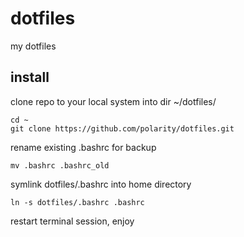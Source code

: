 dotfiles
========

my dotfiles

## install

clone repo to your local system into dir ~/dotfiles/
```
cd ~
git clone https://github.com/polarity/dotfiles.git
```

rename existing .bashrc for backup
```
mv .bashrc .bashrc_old
```
symlink dotfiles/.bashrc into home directory

```
ln -s dotfiles/.bashrc .bashrc
```

restart terminal session, enjoy
